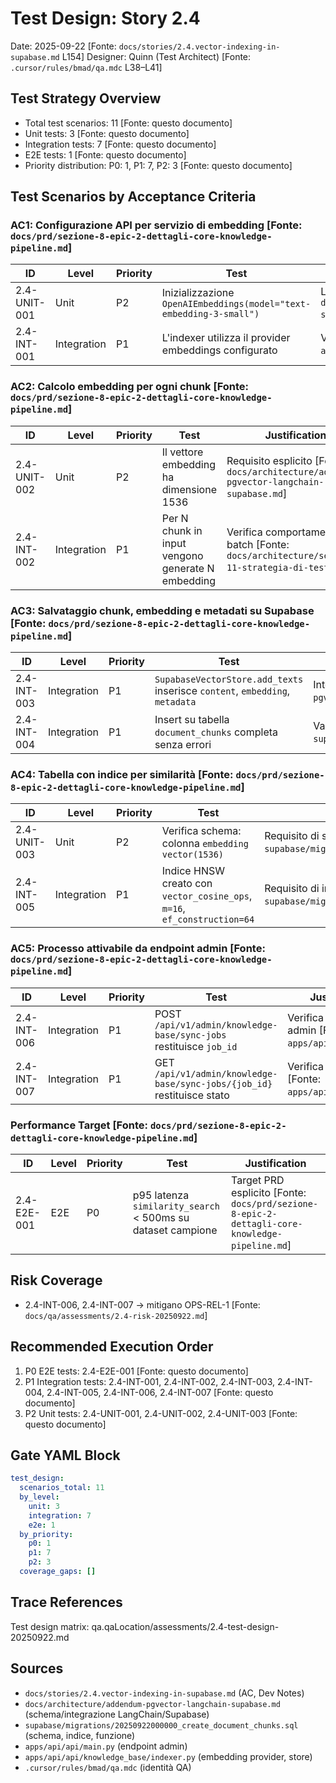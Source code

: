 # Test Design: Story 2.4

Date: 2025-09-22 [Fonte: `docs/stories/2.4.vector-indexing-in-supabase.md` L154]
Designer: Quinn (Test Architect) [Fonte: `.cursor/rules/bmad/qa.mdc` L38–L41]

## Test Strategy Overview

- Total test scenarios: 11 [Fonte: questo documento]
- Unit tests: 3 [Fonte: questo documento]
- Integration tests: 7 [Fonte: questo documento]
- E2E tests: 1 [Fonte: questo documento]
- Priority distribution: P0: 1, P1: 7, P2: 3 [Fonte: questo documento]

## Test Scenarios by Acceptance Criteria

### AC1: Configurazione API per servizio di embedding [Fonte: `docs/prd/sezione-8-epic-2-dettagli-core-knowledge-pipeline.md`]

| ID            | Level       | Priority | Test                                                                                 | Justification                                                                                                  |
| ------------- | ----------- | -------- | ------------------------------------------------------------------------------------ | -------------------------------------------------------------------------------------------------------------- |
| 2.4-UNIT-001  | Unit        | P2       | Inizializzazione `OpenAIEmbeddings(model="text-embedding-3-small")`                 | Logica di configurazione isolabile [Fonte: `docs/architecture/sezione-11-strategia-di-testing.md`]
| 2.4-INT-001   | Integration | P1       | L'indexer utilizza il provider embeddings configurato                                | Verifica integrazione servizio [Fonte: `apps/api/api/knowledge_base/indexer.py`]

### AC2: Calcolo embedding per ogni chunk [Fonte: `docs/prd/sezione-8-epic-2-dettagli-core-knowledge-pipeline.md`]

| ID            | Level       | Priority | Test                                                                      | Justification                                                                                                  |
| ------------- | ----------- | -------- | ------------------------------------------------------------------------- | -------------------------------------------------------------------------------------------------------------- |
| 2.4-UNIT-002  | Unit        | P2       | Il vettore embedding ha dimensione 1536                                   | Requisito esplicito [Fonte: `docs/architecture/addendum-pgvector-langchain-supabase.md`]
| 2.4-INT-002   | Integration | P1       | Per N chunk in input vengono generate N embedding                          | Verifica comportamento batch [Fonte: `docs/architecture/sezione-11-strategia-di-testing.md`]

### AC3: Salvataggio chunk, embedding e metadati su Supabase [Fonte: `docs/prd/sezione-8-epic-2-dettagli-core-knowledge-pipeline.md`]

| ID            | Level       | Priority | Test                                                                 | Justification                                                                                                  |
| ------------- | ----------- | -------- | -------------------------------------------------------------------- | -------------------------------------------------------------------------------------------------------------- |
| 2.4-INT-003   | Integration | P1       | `SupabaseVectorStore.add_texts` inserisce `content`, `embedding`, `metadata` | Integrazione DB-store [Fonte: `docs/architecture/addendum-pgvector-langchain-supabase.md`]
| 2.4-INT-004   | Integration | P1       | Insert su tabella `document_chunks` completa senza errori              | Validazione operativa [Fonte: `supabase/migrations/20250922000000_create_document_chunks.sql`]

### AC4: Tabella con indice per similarità [Fonte: `docs/prd/sezione-8-epic-2-dettagli-core-knowledge-pipeline.md`]

| ID            | Level       | Priority | Test                                                                                 | Justification                                                                                                  |
| ------------- | ----------- | -------- | ------------------------------------------------------------------------------------ | -------------------------------------------------------------------------------------------------------------- |
| 2.4-UNIT-003  | Unit        | P2       | Verifica schema: colonna `embedding vector(1536)`                                    | Requisito di schema [Fonte: `supabase/migrations/20250922000000_create_document_chunks.sql`]
| 2.4-INT-005   | Integration | P1       | Indice HNSW creato con `vector_cosine_ops`, `m=16`, `ef_construction=64`             | Requisito di indice [Fonte: `supabase/migrations/20250922000000_create_document_chunks.sql`]

### AC5: Processo attivabile da endpoint admin [Fonte: `docs/prd/sezione-8-epic-2-dettagli-core-knowledge-pipeline.md`]

| ID            | Level       | Priority | Test                                                                             | Justification                                                                                                  |
| ------------- | ----------- | -------- | -------------------------------------------------------------------------------- | -------------------------------------------------------------------------------------------------------------- |
| 2.4-INT-006   | Integration | P1       | POST `/api/v1/admin/knowledge-base/sync-jobs` restituisce `job_id`               | Verifica endpoint admin [Fonte: `apps/api/api/main.py`]
| 2.4-INT-007   | Integration | P1       | GET `/api/v1/admin/knowledge-base/sync-jobs/{job_id}` restituisce stato          | Verifica stato job [Fonte: `apps/api/api/main.py`]

### Performance Target [Fonte: `docs/prd/sezione-8-epic-2-dettagli-core-knowledge-pipeline.md`]

| ID            | Level | Priority | Test                                                                | Justification                                                                                                  |
| ------------- | ----- | -------- | ------------------------------------------------------------------- | -------------------------------------------------------------------------------------------------------------- |
| 2.4-E2E-001   | E2E   | P0       | p95 latenza `similarity_search` < 500ms su dataset campione         | Target PRD esplicito [Fonte: `docs/prd/sezione-8-epic-2-dettagli-core-knowledge-pipeline.md`]

## Risk Coverage

- 2.4-INT-006, 2.4-INT-007 → mitigano OPS-REL-1 [Fonte: `docs/qa/assessments/2.4-risk-20250922.md`]

## Recommended Execution Order

1. P0 E2E tests: 2.4-E2E-001 [Fonte: questo documento]
2. P1 Integration tests: 2.4-INT-001, 2.4-INT-002, 2.4-INT-003, 2.4-INT-004, 2.4-INT-005, 2.4-INT-006, 2.4-INT-007 [Fonte: questo documento]
3. P2 Unit tests: 2.4-UNIT-001, 2.4-UNIT-002, 2.4-UNIT-003 [Fonte: questo documento]

## Gate YAML Block

```yaml
test_design:
  scenarios_total: 11
  by_level:
    unit: 3
    integration: 7
    e2e: 1
  by_priority:
    p0: 1
    p1: 7
    p2: 3
  coverage_gaps: []
```

## Trace References

Test design matrix: qa.qaLocation/assessments/2.4-test-design-20250922.md

## Sources

- `docs/stories/2.4.vector-indexing-in-supabase.md` (AC, Dev Notes)
- `docs/architecture/addendum-pgvector-langchain-supabase.md` (schema/integrazione LangChain/Supabase)
- `supabase/migrations/20250922000000_create_document_chunks.sql` (schema, indice, funzione)
- `apps/api/api/main.py` (endpoint admin)
- `apps/api/api/knowledge_base/indexer.py` (embedding provider, store)
- `.cursor/rules/bmad/qa.mdc` (identità QA)
